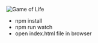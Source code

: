 ![Game of Life](https://i.imgur.com/YsXtDL9.gif)

* npm install
* npm run watch
* open index.html file in browser

